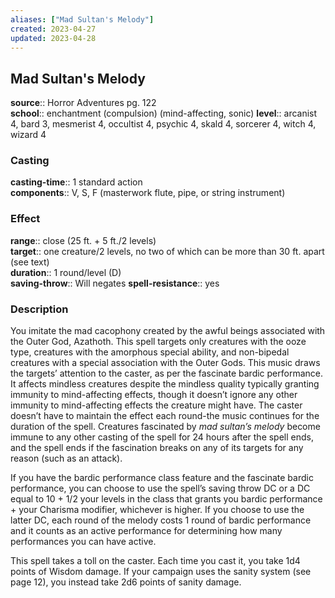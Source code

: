 ```yaml
---
aliases: ["Mad Sultan's Melody"]
created: 2023-04-27
updated: 2023-04-28
---
```


## Mad Sultan's Melody

**source**:: Horror Adventures pg. 122  
**school**:: enchantment (compulsion) (mind-affecting, sonic)
**level**:: arcanist 4, bard 3, mesmerist 4, occultist 4, psychic 4, skald 4, sorcerer 4, witch 4, wizard 4

### Casting

**casting-time**:: 1 standard action  
**components**:: V, S, F (masterwork flute, pipe, or string instrument)

### Effect

**range**:: close (25 ft. + 5 ft./2 levels)  
**target**:: one creature/2 levels, no two of which can be more than 30 ft. apart (see text)  
**duration**:: 1 round/level (D)  
**saving-throw**:: Will negates
**spell-resistance**:: yes

### Description

You imitate the mad cacophony created by the awful beings associated with the Outer God, Azathoth. This spell targets only creatures with the ooze type, creatures with the amorphous special ability, and non-bipedal creatures with a special association with the Outer Gods. This music draws the targets’ attention to the caster, as per the fascinate bardic performance. It affects mindless creatures despite the mindless quality typically granting immunity to mind-affecting effects, though it doesn’t ignore any other immunity to mind-affecting effects the creature might have. The caster doesn’t have to maintain the effect each round-the music continues for the duration of the spell. Creatures fascinated by *mad sultan’s melody* become immune to any other casting of the spell for 24 hours after the spell ends, and the spell ends if the fascination breaks on any of its targets for any reason (such as an attack).  
  
If you have the bardic performance class feature and the fascinate bardic performance, you can choose to use the spell’s saving throw DC or a DC equal to 10 + 1/2 your levels in the class that grants you bardic performance + your Charisma modifier, whichever is higher. If you choose to use the latter DC, each round of the melody costs 1 round of bardic performance and it counts as an active performance for determining how many performances you can have active.  
  
This spell takes a toll on the caster. Each time you cast it, you take 1d4 points of Wisdom damage. If your campaign uses the sanity system (see page 12), you instead take 2d6 points of sanity damage.
